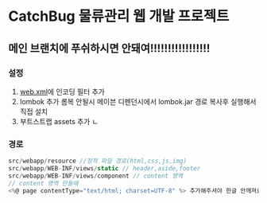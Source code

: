 # CatchBug 물류관리 웹 개발 프로젝트

## 메인 브랜치에 푸쉬하시면 안돼여!!!!!!!!!!!!!!!!!

### 설정

1. [web.xml]()에 인코딩 필터 추가
2. lombok 추가 롬복 안될시 메이븐 디펜던시에서 lombok.jar 경로 복사후 실행해서 직접 설치
3. 부트스트랩 assets 추가
ㄴ

### 경로

``` jsx
src/webapp/resource //정적 파일 경로(html,css,js,img)
src/webapp/WEB-INF/views/static // header,aside,footer
src/webapp/WEB-INF/views/component // content 영역
// content 영역 만들때   
<%@ page contentType="text/html; charset=UTF-8" %> 추가해주셔야 한글 안깨져요

```
